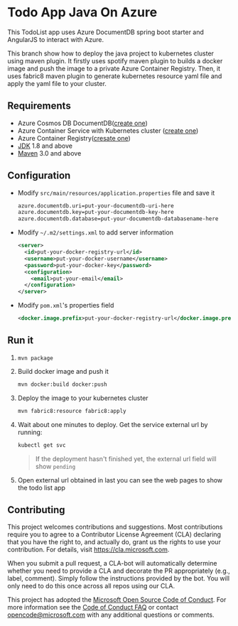 # Todo App Java On Azure

This TodoList app uses Azure DocumentDB spring boot starter and AngularJS to interact with Azure.

This branch show how to deploy the java project to kubernetes cluster using maven plugin.
It firstly uses spotify maven plugin to builds a docker image and push the image to a private Azure Container Registry.
Then, it uses fabric8 maven plugin to generate kubernetes resource yaml file and apply the yaml file to your cluster.

## Requirements

* Azure Cosmos DB DocumentDB([create one](https://docs.microsoft.com/en-us/azure/cosmos-db/create-documentdb-java))
* Azure Container Service with Kubernetes cluster ([create one](https://docs.microsoft.com/en-us/azure/container-service/kubernetes/container-service-kubernetes-walkthrough))
* Azure Container Registry([cresate one](https://docs.microsoft.com/en-us/azure/container-service/kubernetes/container-service-tutorial-kubernetes-prepare-acr))
* [JDK](http://www.oracle.com/technetwork/java/javase/downloads/jdk8-downloads-2133151.html) 1.8 and above
* [Maven](https://maven.apache.org/) 3.0 and above

## Configuration

* Modify `src/main/resources/application.properties` file and save it

    ``` txt
    azure.documentdb.uri=put-your-documentdb-uri-here
    azure.documentdb.key=put-your-documentdb-key-here
    azure.documentdb.database=put-your-documentdb-databasename-here
    ``` 
    
* Modify `~/.m2/settings.xml` to add server information

    ```xml
    <server>
      <id>put-your-docker-registry-url</id>
      <username>put-your-docker-username</username>
      <password>put-your-docker-key</password>
      <configuration>
        <email>put-your-email</email>
      </configuration>
    </server>
    ```
    
* Modify `pom.xml`'s properties field

    ```xml
    <docker.image.prefix>put-your-docker-registry-url</docker.image.prefix>
    ```
    

## Run it

1. `mvn package`
1. Build docker image and push it

    ```bash
    mvn docker:build docker:push
    ```
1. Deploy the image to your kubernetes cluster

    ```bash
    mvn fabric8:resource fabric8:apply
    ```
 
1. Wait about one minutes to deploy. Get the service external url by running:

    ```bash
    kubectl get svc
    ```
    
    > If the deployment hasn't finished yet, the external url field will show `pending`
    
1. Open external url obtained in last you can see the web pages to show the todo list app

## Contributing

This project welcomes contributions and suggestions.  Most contributions require you to agree to a
Contributor License Agreement (CLA) declaring that you have the right to, and actually do, grant us
the rights to use your contribution. For details, visit https://cla.microsoft.com.

When you submit a pull request, a CLA-bot will automatically determine whether you need to provide
a CLA and decorate the PR appropriately (e.g., label, comment). Simply follow the instructions
provided by the bot. You will only need to do this once across all repos using our CLA.

This project has adopted the [Microsoft Open Source Code of Conduct](https://opensource.microsoft.com/codeofconduct/).
For more information see the [Code of Conduct FAQ](https://opensource.microsoft.com/codeofconduct/faq/) or
contact [opencode@microsoft.com](mailto:opencode@microsoft.com) with any additional questions or comments.
